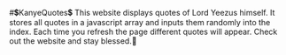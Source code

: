 #💲KanyeQuotes💲
This website displays quotes of Lord Yeezus himself. It stores all quotes in a javascript array and inputs them randomly into the index. Each time you refresh the page different quotes will appear. Check out the website and stay blessed.🙏
